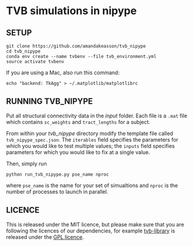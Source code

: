 # TVB simulations in nipype

## SETUP
```
git clone https://github.com/amandakeasson/tvb_nipype
cd tvb_nipype
conda env create --name tvbenv --file tvb_environment.yml
source activate tvbenv
```
If you are using a Mac, also run this command:

```
echo "backend: TkAgg" > ~/.matplotlib/matplotlibrc
```

## RUNNING TVB_NIPYPE

Put all structural connectivity data in the *input* folder. Each file is a `.mat` file which contains `sc_weights` and `tract_lengths` for a subject.

From within your *tvb_nipype* directory modify the template file called `tvb_nipype_spec.json`. The `iterables` field specifies the parameters for which you would like to test multiple values; the `inputs` field specifies parameters for which you would like to fix at a single value.

Then, simply run 
```
python run_tvb_nipype.py pse_name nproc 
```
where `pse_name` is the name for your set of simualtions and `nproc` is the number of processes to launch in parallel.

## LICENCE

This is released under the MIT licence, but please make sure that you are following 
the licences of our dependencies, for example [tvb-library](https://github.com/the-virtual-brain/tvb-library)
is released under the [GPL licence](https://github.com/the-virtual-brain/tvb-library/blob/trunk/LICENSE).

